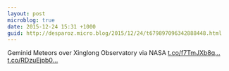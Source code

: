 ```yaml
---
layout: post
microblog: true
date: 2015-12-24 15:31 +1000
guid: http://desparoz.micro.blog/2015/12/24/t679897096342888448.html
---
```

Geminid Meteors over Xinglong Observatory     via NASA [t.co/f7TmJXb8q...](https://t.co/f7TmJXb8qI) [t.co/RDzuEjpb0...](https://t.co/RDzuEjpb0C)
